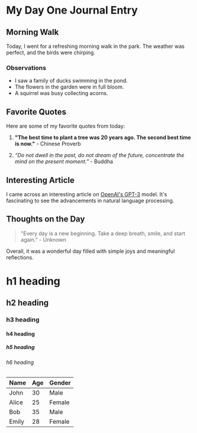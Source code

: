 # My Day One Journal Entry
## Morning Walk

Today, I went for a refreshing morning walk in the park. The weather was perfect, and the birds were chirping.

### Observations

- I saw a family of ducks swimming in the pond.
- The flowers in the garden were in full bloom.
- A squirrel was busy collecting acorns.

## Favorite Quotes

Here are some of my favorite quotes from today:

1. **"The best time to plant a tree was 20 years ago. The second best time is now."** - Chinese Proverb

2. _“Do not dwell in the past, do not dream of the future, concentrate the mind on the present moment.”_ - Buddha

## Interesting Article

I came across an interesting article on [OpenAI's GPT-3](https://openai.com/gpt-3) model. It's fascinating to see the advancements in natural language processing.

## Thoughts on the Day

> "Every day is a new beginning. Take a deep breath, smile, and start again." - Unknown

Overall, it was a wonderful day filled with simple joys and meaningful reflections.

# h1 heading
## h2 heading
### h3 heading
#### h4 heading
##### h5 heading
###### h6 heading

| Name       | Age | Gender |
|------------|-----|--------|
| John       | 30  | Male   |
| Alice      | 25  | Female |
| Bob        | 35  | Male   |
| Emily      | 28  | Female |

